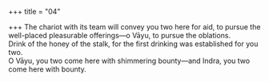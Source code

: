 +++
title = "04"

+++
The chariot with its team will convey you two here for aid, to pursue the  well-placed pleasurable offerings—o Vāyu, to pursue the oblations.  
Drink of the honey of the stalk, for the first drinking was established for  you two.  
O Vāyu, you two come here with shimmering bounty—and Indra, you  two come here with bounty.  
